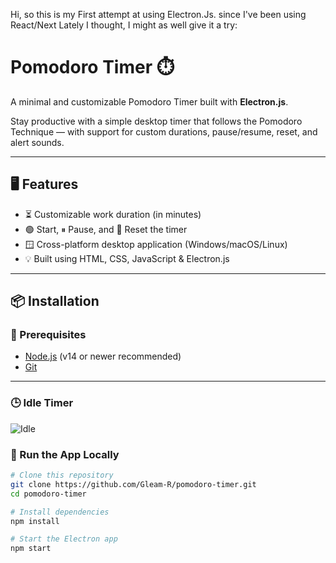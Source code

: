 Hi, so this is my First attempt at using Electron.Js. since I've been using React/Next Lately I thought, I might as well give it a try:

# Pomodoro Timer ⏱️

A minimal and customizable Pomodoro Timer built with **Electron.js**.

Stay productive with a simple desktop timer that follows the Pomodoro Technique — with support for custom durations, pause/resume, reset, and alert sounds.

---

## 🖥 Features

- ⏳ Customizable work duration (in minutes)
- 🟢 Start, ⏸ Pause, and 🔁 Reset the timer
- 🪟 Cross-platform desktop application (Windows/macOS/Linux)
- 💡 Built using HTML, CSS, JavaScript & Electron.js

---

## 📦 Installation

### 🔧 Prerequisites

- [Node.js](https://nodejs.org/) (v14 or newer recommended)
- [Git](https://git-scm.com/)

---

### 🕒 Idle Timer
![Idle](assets/screenshot-idle.png)

### 🚀 Run the App Locally

```bash
# Clone this repository
git clone https://github.com/Gleam-R/pomodoro-timer.git
cd pomodoro-timer

# Install dependencies
npm install

# Start the Electron app
npm start
